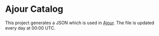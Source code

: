 # Ajour Catalog
This project generates a JSON which is used in [Ajour](https://github.com/casperstorm/ajour/). The file is updated every day at 00:00 UTC.

